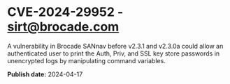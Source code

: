 # CVE-2024-29952 - sirt@brocade.com

A vulnerability in Brocade SANnav before v2.3.1 and v2.3.0a could allow an authenticated user to print the Auth, Priv, and SSL key store passwords in unencrypted logs by manipulating command variables.



**Publish date:** 2024-04-17
